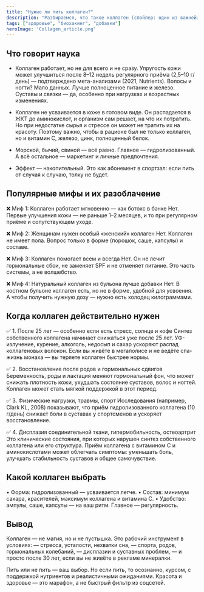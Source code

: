 ```yaml
---
title: "Нужно ли пить коллаген?"
description: "Разбираемся, что такое коллаген (спойлер: один из важнейших белков организма), в чем он содержится, почему расходуется и как связан с хрустящими коленями. А ещё развенчиваем мифы и приводим научные данные."
tags: ["здоровье", "биохакинг", "добавки"]
heroImage: 'Collagen_article.png'
---
```


## Что говорит наука

- Коллаген работает, но не для всего и не сразу.
  Упругость кожи может улучшиться после 8–12 недель регулярного приёма (2,5–10 г/день) — подтверждено мета-анализами (2021, Nutrients).
  Волосы и ногти? Мало данных. Лучше полноценное питание и железо.
  Суставы и связки — да, особенно при нагрузках и возрастных изменениях.

- Коллаген не усваивается в коже в готовом виде.
  Он распадается в ЖКТ до аминокислот, и организм сам решает, на что их потратить. Но при недостатке сырья и стрессе он может не тратить их    на красоту. Поэтому важно, чтобы в рационе был не только коллаген, но и витамин C, железо, цинк, полноценный белок.

- Морской, бычий, свиной — всё равно.
  Главное — гидролизованный. А всё остальное — маркетинг и личные предпочтения.

- Эффект — накопительный.
  Это как абонемент в спортзал: если пить от случая к случаю, толку не будет.

## Популярные мифы и их разоблачение

❌ Миф 1: Коллаген работает мгновенно — как ботокс в банке
Нет. Первые улучшения кожи — не раньше 1–2 месяцев, и то при регулярном приёме и сопутствующем уходе.

❌ Миф 2: Женщинам нужен особый «женский» коллаген
Нет. Коллаген не имеет пола. Вопрос только в форме (порошок, саше, капсулы) и составе.

❌ Миф 3: Коллаген помогает всем и всегда
Нет. Он не лечит гормональные сбои, не заменяет SPF и не отменяет питание. Это часть системы, а не волшебство.

❌ Миф 4: Натуральный коллаген из бульона лучше добавки
Нет. В костном бульоне коллаген есть, но не в форме, удобной для усвоения. А чтобы получить нужную дозу — нужно есть холодец килограммами.

## Когда коллаген действительно нужен

✅ 1. После 25 лет — особенно если есть стресс, солнце и кофе
Синтез собственного коллагена начинает снижаться уже после 25 лет. УФ-излучение, курение, алкоголь, недосып и сахар ускоряют распад коллагеновых волокон. Если вы живёте в мегаполисе и не ведёте спа-жизнь монаха — вы теряете коллаген быстрее нормы.

✅ 2. Восстановление после родов и гормональных сдвигов
Беременность, роды и лактация меняют гормональный фон, что может снижать плотность кожи, ухудшать состояние суставов, волос и ногтей. Коллаген может стать мягкой поддержкой в этот период.

✅ 3. Физические нагрузки, травмы, спорт
Исследования (например, Clark KL, 2008) показывают, что приём гидролизованного коллагена (10 г/день) снижает боли в суставах у спортсменов и ускоряет восстановление.

✅ 4. Дисплазия соединительной ткани, гипермобильность, остеоартрит
Это клинические состояния, при которых нарушен синтез собственного коллагена или его структура. Приём коллагена с витамином C и аминокислотами может облегчать симптомы: уменьшать боль, улучшать стабильность суставов и общее самочувствие.

## Какой коллаген выбрать

• Форма: гидролизованный — усваивается легче.
• Состав: минимум сахара, красителей, максимум коллагена и витамина C.
• Удобство: ампулы, саше, капсулы — на ваш ритм. Главное — регулярность.

## Вывод

Коллаген — не магия, но и не пустышка. Это рабочий инструмент в условиях:
— стресса, усталости, нехватки сна,
— спорта, родов, гормональных колебаний,
— дисплазии и суставных проблем,
— и просто после 30 лет, если вы не живёте в рекламе минералки.

Пить или не пить — ваш выбор. Но если пить, то осознанно, курсом, с поддержкой нутриентов и реалистичными ожиданиями. Красота и здоровье — это марафон, а не быстрый фильтр из соцсетей.
